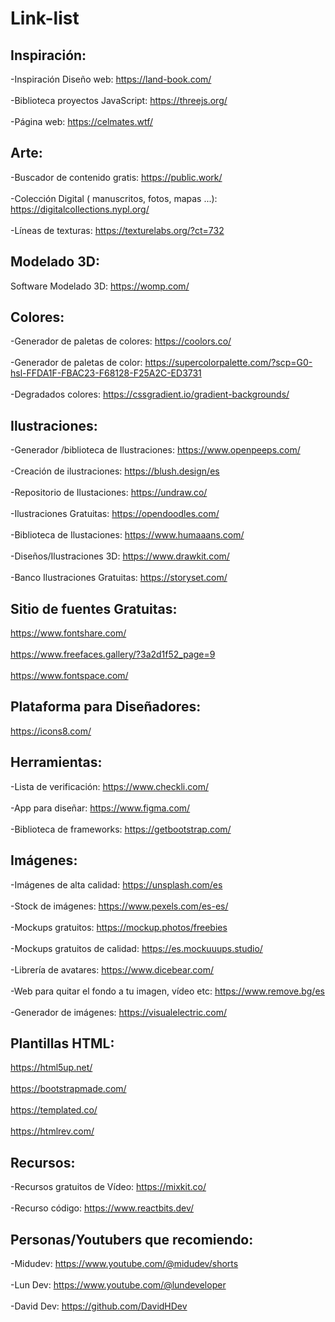 # Link-list

## Inspiración:

-Inspiración Diseño web: https://land-book.com/<br><br>
-Biblioteca  proyectos JavaScript: https://threejs.org/<br><br>
-Página web: https://celmates.wtf/

## Arte: 

-Buscador de contenido gratis: https://public.work/<br><br>
-Colección Digital ( manuscritos, fotos, mapas ...): https://digitalcollections.nypl.org/<br><br>
-Líneas de texturas: https://texturelabs.org/?ct=732

## Modelado 3D:
Software Modelado 3D: https://womp.com/

## Colores: 

-Generador de paletas de colores: https://coolors.co/<br><br>
-Generador de paletas de color: https://supercolorpalette.com/?scp=G0-hsl-FFDA1F-FBAC23-F68128-F25A2C-ED3731<br><br>
-Degradados colores: https://cssgradient.io/gradient-backgrounds/

## Ilustraciones:

-Generador /biblioteca de Ilustraciones: https://www.openpeeps.com/<br><br>
-Creación de ilustraciones: https://blush.design/es<br><br>
-Repositorio de Ilustaciones: https://undraw.co/<br><br>
-Ilustraciones Gratuitas: https://opendoodles.com/<br><br>
-Biblioteca de Ilustaciones: https://www.humaaans.com/<br><br>
-Diseños/Ilustraciones 3D: https://www.drawkit.com/<br><br>
-Banco Ilustraciones Gratuitas: https://storyset.com/

## Sitio de fuentes Gratuitas:

https://www.fontshare.com/<br><br>
https://www.freefaces.gallery/?3a2d1f52_page=9<br><br>
https://www.fontspace.com/

## Plataforma para Diseñadores:

https://icons8.com/

## Herramientas:

-Lista de verificación: https://www.checkli.com/<br><br>
-App para diseñar:  https://www.figma.com/<br><br>
-Biblioteca de frameworks: https://getbootstrap.com/

## Imágenes:

-Imágenes de alta calidad: https://unsplash.com/es<br><br>
-Stock de imágenes: https://www.pexels.com/es-es/<br><br>
-Mockups gratuitos: https://mockup.photos/freebies<br><br>
-Mockups gratuitos de calidad: https://es.mockuuups.studio/<br><br>
-Librería de avatares: https://www.dicebear.com/<br><br>
-Web para quitar el fondo a tu imagen, vídeo etc:  https://www.remove.bg/es<br><br>
-Generador de imágenes: https://visualelectric.com/

## Plantillas HTML:

https://html5up.net/<br><br>
https://bootstrapmade.com/<br><br>
https://templated.co/<br><br>
https://htmlrev.com/

## Recursos:

-Recursos gratuitos de Vídeo: https://mixkit.co/<br><br>
-Recurso código: https://www.reactbits.dev/

## Personas/Youtubers que recomiendo:

-Midudev: https://www.youtube.com/@midudev/shorts<br><br>
-Lun Dev: https://www.youtube.com/@lundeveloper<br><br>
-David Dev: https://github.com/DavidHDev
